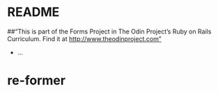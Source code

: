 # README

##“This is part of the Forms Project in The Odin Project’s Ruby on Rails Curriculum. Find it at http://www.theodinproject.com”
* ...
# re-former
